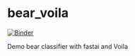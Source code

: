 # bear_voila

[![Binder](https://mybinder.org/badge_logo.svg)](https://mybinder.org/v2/gh/Avagenzo/bear_voila/HEAD?urlpath=voila%2Frender%2FBear_Classifier.ipynb)

Demo bear classifier with fastai and Voila
